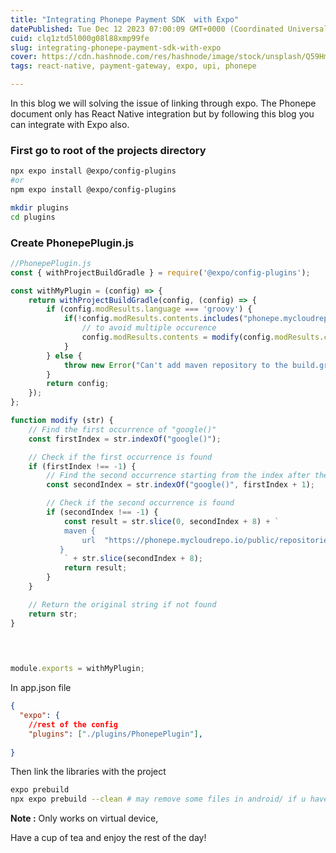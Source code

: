 ```yaml
---
title: "Integrating Phonepe Payment SDK  with Expo"
datePublished: Tue Dec 12 2023 07:00:09 GMT+0000 (Coordinated Universal Time)
cuid: clq1ztd5l000g08l88xmp99fe
slug: integrating-phonepe-payment-sdk-with-expo
cover: https://cdn.hashnode.com/res/hashnode/image/stock/unsplash/Q59HmzK38eQ/upload/5a1123f21313f69cdc5b5db4e87a0515.jpeg
tags: react-native, payment-gateway, expo, upi, phonepe

---
```


In this blog we will solving the issue of linking through expo. The Phonepe document only has React Native integration but by following this blog you can integrate with Expo also.

### First go to root of the projects directory

```bash
npx expo install @expo/config-plugins 
#or
npm expo install @expo/config-plugins
```

```bash
mkdir plugins
cd plugins
```

### Create **PhonepePlugin.js**

```javascript
//PhonepePlugin.js
const { withProjectBuildGradle } = require('@expo/config-plugins');

const withMyPlugin = (config) => {
    return withProjectBuildGradle(config, (config) => {
        if (config.modResults.language === 'groovy') {
            if(!config.modResults.contents.includes("phonepe.mycloudrepo.io")) {
                // to avoid multiple occurence
                config.modResults.contents = modify(config.modResults.contents)
            }
        } else {
            throw new Error("Can't add maven repository to the build.gradle because the project is using the 'kts' language.");
        }
        return config;
    });
};

function modify (str) {
    // Find the first occurrence of "google()"
    const firstIndex = str.indexOf("google()");

    // Check if the first occurrence is found
    if (firstIndex !== -1) {
        // Find the second occurrence starting from the index after the first occurrence
        const secondIndex = str.indexOf("google()", firstIndex + 1);

        // Check if the second occurrence is found
        if (secondIndex !== -1) {
            const result = str.slice(0, secondIndex + 8) + `
            maven {
                url  "https://phonepe.mycloudrepo.io/public/repositories/phonepe-intentsdk-android"
           }
            ` + str.slice(secondIndex + 8);
            return result;
        }
    }

    // Return the original string if not found
    return str;
}
      
      


module.exports = withMyPlugin;
```

In app.json file

```json
{
  "expo": {
    //rest of the config
    "plugins": ["./plugins/PhonepePlugin"],
    
}
```

Then link the libraries with the project

```bash
expo prebuild 
npx expo prebuild --clean # may remove some files in android/ if u havent modified in android/ u are good\
```

**Note :** Only works on virtual device,

Have a cup of tea and enjoy the rest of the day!